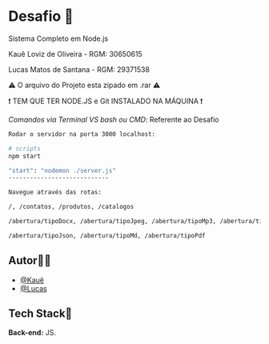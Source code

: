# Desafio 🎲
Sistema Completo em Node.js

Kauê Loviz de Oliveira - RGM: 30650615

Lucas Matos de Santana - RGM: 29371538

⚠️ O arquivo do Projeto esta zipado em .rar ⚠️

❗ TEM QUE TER NODE.JS e Git INSTALADO NA MÁQUINA ❗

*Comandos via Terminal VS bash ou CMD*: Referente ao Desafio
```bash
Rodar o servidor na porta 3000 localhost:

# scripts
npm start

"start": "nodemon ./server.js"
----------------------------

Navegue através das rotas:

/, /contatos, /produtos, /catalogos

/abertura/tipoDocx, /abertura/tipoJpeg, /abertura/tipoMp3, /abertura/tipoMp4 

/abertura/tipoJson, /abertura/tipoMd, /abertura/tipoPdf
```

## Autor🙋‍♂️
- [@Kauê](https://github.com/KaueLoviz)
- [@Lucas](https://github.com/Lucascuca)

 
## Tech Stack📝
**Back-end:** JS.
